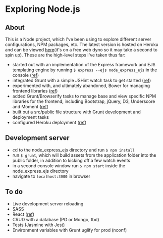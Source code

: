 # Exploring Node.js

## About
This is a Node project, which I've been using to explore different server configurations, NPM packages, etc. The latest version is hosted on Heroku and can be viewed [here](https://node-express-ejs.herokuapp.com/)(it's on a free web dyno so it may take a second to spin up). These are the high-level steps I've taken thus far:

* started out with an implementation of the Express framework and EJS templating engine by running `$ express --ejs node_express_ejs` in the console ([ref](https://www.thenewboston.com/videos.php?cat=355))
* integrated Grunt with a simple JSHint watch task to get started ([ref](https://www.youtube.com/watch?v=7YFzYrllHkI))
* experimented with, and ultimately abandoned, Bower for managing frontend libraries ([ref](https://medium.com/@nickheiner/why-my-team-uses-npm-instead-of-bower-eecfe1b9afcb#.eui39e8vb))
* added Grunt/Browserify tasks to manage base and view specific NPM libraries for the frontend, including Bootstrap, jQuery, D3, Underscore and Moment ([ref](http://codeofrob.com/entries/grunt+browserify+npm+application=success.html))
* built out a src/public file structure with Grunt development and deployment tasks
* configured Heroku deployment ([ref](https://devcenter.heroku.com/articles/getting-started-with-nodejs#introduction))

## Development server
* cd to the node_express_ejs directory and run `$ npm install`
* run `$ grunt`, which will build assets from the application folder into the public folder, in addition to kicking off a few watch events
* in a second console window run `$ npm start` inside the node_express_ejs directory
* navigate to `localhost:3000` in browser

## To do
* Live development server reloading
* SASS
* React ([ref](https://blog.risingstack.com/the-react-way-getting-started-tutorial/))
* CRUD with a database (PG or Mongo, tbd)
* Tests (Jasmine with Jest)
* Environment variables with Grunt uglify for prod (nconf)
